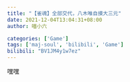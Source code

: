 ```yaml
---
title: "【雀魂】全部交代，八木唯自摸大三元"
date: 2021-12-04T13:04:31+08:00
author: 喵小六

categories: ['Game']
tags: ['maj-soul', 'bilibili', 'Game']
bilibili: "BV1JM4y1w7ez"
---
```


嘿嘿
